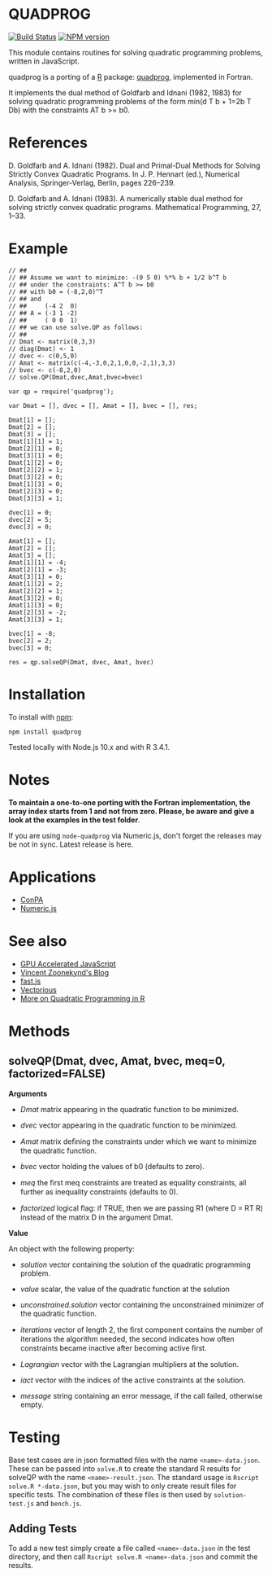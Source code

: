 QUADPROG
========
[![Build Status](https://travis-ci.org/albertosantini/node-quadprog.png)](https://travis-ci.org/albertosantini/node-quadprog)
[![NPM version](https://badge.fury.io/js/quadprog.png)](http://badge.fury.io/js/quadprog)

This module contains routines for solving quadratic programming problems,
written in JavaScript.

quadprog is a porting of a [R](http://www.r-project.org) package:
[quadprog](http://cran.r-project.org/web/packages/quadprog/), implemented in
Fortran.

It implements the dual method of Goldfarb and Idnani (1982, 1983) for solving
quadratic programming problems of the form min(d T b + 1=2b T Db) with the
constraints AT b >= b0.

References
==========

D. Goldfarb and A. Idnani (1982). Dual and Primal-Dual Methods for Solving
Strictly Convex Quadratic Programs. In J. P. Hennart (ed.), Numerical Analysis,
Springer-Verlag, Berlin, pages 226–239.

D. Goldfarb and A. Idnani (1983). A numerically stable dual method for solving
strictly convex quadratic programs. Mathematical Programming, 27, 1–33.

Example
========

```
// ##
// ## Assume we want to minimize: -(0 5 0) %*% b + 1/2 b^T b
// ## under the constraints: A^T b >= b0
// ## with b0 = (-8,2,0)^T
// ## and
// ##     (-4 2  0)
// ## A = (-3 1 -2)
// ##     ( 0 0  1)
// ## we can use solve.QP as follows:
// ##
// Dmat <- matrix(0,3,3)
// diag(Dmat) <- 1
// dvec <- c(0,5,0)
// Amat <- matrix(c(-4,-3,0,2,1,0,0,-2,1),3,3)
// bvec <- c(-8,2,0)
// solve.QP(Dmat,dvec,Amat,bvec=bvec)

var qp = require('quadprog');

var Dmat = [], dvec = [], Amat = [], bvec = [], res;

Dmat[1] = [];
Dmat[2] = [];
Dmat[3] = [];
Dmat[1][1] = 1;
Dmat[2][1] = 0;
Dmat[3][1] = 0;
Dmat[1][2] = 0;
Dmat[2][2] = 1;
Dmat[3][2] = 0;
Dmat[1][3] = 0;
Dmat[2][3] = 0;
Dmat[3][3] = 1;

dvec[1] = 0;
dvec[2] = 5;
dvec[3] = 0;

Amat[1] = [];
Amat[2] = [];
Amat[3] = [];
Amat[1][1] = -4;
Amat[2][1] = -3;
Amat[3][1] = 0;
Amat[1][2] = 2;
Amat[2][2] = 1;
Amat[3][2] = 0;
Amat[1][3] = 0;
Amat[2][3] = -2;
Amat[3][3] = 1;

bvec[1] = -8;
bvec[2] = 2;
bvec[3] = 0;

res = qp.solveQP(Dmat, dvec, Amat, bvec)
```

Installation
============

To install with [npm](http://github.com/isaacs/npm):

    npm install quadprog

Tested locally with Node.js 10.x and with R 3.4.1.

Notes
=====

**To maintain a one-to-one porting with the Fortran implementation, the array
index starts from 1 and not from zero. Please, be aware and give a look at the
examples in the test folder**.

If you are using `node-quadprog` via Numeric.js, don't forget the releases may
be not in sync. Latest release is here.

Applications
============

- [ConPA](https://github.com/albertosantini/node-conpa)
- [Numeric.js](https://github.com/sloisel/numeric)

See also
========

- [GPU Accelerated JavaScript](https://github.com/gpujs/gpu.js)
- [Vincent Zoonekynd's Blog](http://zoonek.free.fr/blosxom/R/2012-06-01_Optimization.html)
- [fast.js](https://github.com/codemix/fast.js)
- [Vectorious](https://github.com/mateogianolio/vectorious)
- [More on Quadratic Programming in R](http://quantitate.blogspot.it/2015/02/more-on-quadratic-progamming-in-r.html)

Methods
=======

solveQP(Dmat, dvec, Amat, bvec, meq=0, factorized=FALSE)
-------

**Arguments**

- *Dmat* matrix appearing in the quadratic function to be minimized.

- *dvec* vector appearing in the quadratic function to be minimized.

- *Amat* matrix deﬁning the constraints under which we want to minimize the
quadratic function.

- *bvec* vector holding the values of b0 (defaults to zero).

- *meq* the ﬁrst meq constraints are treated as equality constraints, all
further as inequality constraints (defaults to 0).

- *factorized* logical ﬂag: if TRUE, then we are passing R1 (where D = RT R)
instead of the matrix D in the argument Dmat.

**Value**

An object with the following property:

- *solution* vector containing the solution of the quadratic programming
problem.

- *value* scalar, the value of the quadratic function at the solution

- *unconstrained.solution* vector containing the unconstrained minimizer of the
quadratic function.

- *iterations* vector of length 2, the ﬁrst component contains the number of
iterations the algorithm needed, the second indicates how often constraints
became inactive after becoming active ﬁrst.

- *Lagrangian* vector with the Lagrangian multipliers at the solution.

- *iact* vector with the indices of the active constraints at the solution.

- *message* string containing an error message, if the call failed, otherwise empty.

Testing
=======

Base test cases are in json formatted files with the name `<name>-data.json`.
These can be passed into `solve.R` to create the standard R results for solveQP with the name `<name>-result.json`.
The standard usage is `Rscript solve.R *-data.json`, but you may wish to only create result files for specific tests.
The combination of these files is then used by `solution-test.js` and `bench.js`.


Adding Tests
------------

To add a new test simply create a file called `<name>-data.json` in the test directory, and then call `Rscript solve.R <name>-data.json` and commit the results.
